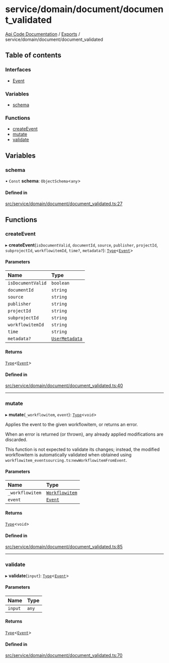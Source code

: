 # service/domain/document/document\_validated
 
[Api Code Documentation](../README.md) / [Exports](../modules.md) / service/domain/document/document\_validated

## Table of contents

### Interfaces

- [Event](../interfaces/service_domain_document_document_validated.Event.md)

### Variables

- [schema](service_domain_document_document_validated.md#schema)

### Functions

- [createEvent](service_domain_document_document_validated.md#createevent)
- [mutate](service_domain_document_document_validated.md#mutate)
- [validate](service_domain_document_document_validated.md#validate)

## Variables

### schema

• `Const` **schema**: `ObjectSchema`\<`any`\>

#### Defined in

[src/service/domain/document/document_validated.ts:27](https://github.com/openkfw/TruBudget/blob/086d599/api/src/service/domain/document/document_validated.ts#L27)

## Functions

### createEvent

▸ **createEvent**(`isDocumentValid`, `documentId`, `source`, `publisher`, `projectId`, `subprojectId`, `workflowitemId`, `time?`, `metadata?`): [`Type`](result.md#type)\<[`Event`](../interfaces/service_domain_document_document_validated.Event.md)\>

#### Parameters

| Name | Type |
| :------ | :------ |
| `isDocumentValid` | `boolean` |
| `documentId` | `string` |
| `source` | `string` |
| `publisher` | `string` |
| `projectId` | `string` |
| `subprojectId` | `string` |
| `workflowitemId` | `string` |
| `time` | `string` |
| `metadata?` | [`UserMetadata`](service_domain_metadata.md#usermetadata) |

#### Returns

[`Type`](result.md#type)\<[`Event`](../interfaces/service_domain_document_document_validated.Event.md)\>

#### Defined in

[src/service/domain/document/document_validated.ts:40](https://github.com/openkfw/TruBudget/blob/086d599/api/src/service/domain/document/document_validated.ts#L40)

___

### mutate

▸ **mutate**(`_workflowitem`, `event`): [`Type`](result.md#type)\<`void`\>

Applies the event to the given workflowitem, or returns an error.

When an error is returned (or thrown), any already applied modifications are
discarded.

This function is not expected to validate its changes; instead, the modified
workflowitem is automatically validated when obtained using
`workflowitem_eventsourcing.ts`:`newWorkflowitemFromEvent`.

#### Parameters

| Name | Type |
| :------ | :------ |
| `_workflowitem` | [`Workflowitem`](../interfaces/service_domain_workflow_workflowitem.Workflowitem.md) |
| `event` | [`Event`](../interfaces/service_domain_document_document_validated.Event.md) |

#### Returns

[`Type`](result.md#type)\<`void`\>

#### Defined in

[src/service/domain/document/document_validated.ts:85](https://github.com/openkfw/TruBudget/blob/086d599/api/src/service/domain/document/document_validated.ts#L85)

___

### validate

▸ **validate**(`input`): [`Type`](result.md#type)\<[`Event`](../interfaces/service_domain_document_document_validated.Event.md)\>

#### Parameters

| Name | Type |
| :------ | :------ |
| `input` | `any` |

#### Returns

[`Type`](result.md#type)\<[`Event`](../interfaces/service_domain_document_document_validated.Event.md)\>

#### Defined in

[src/service/domain/document/document_validated.ts:70](https://github.com/openkfw/TruBudget/blob/086d599/api/src/service/domain/document/document_validated.ts#L70)
